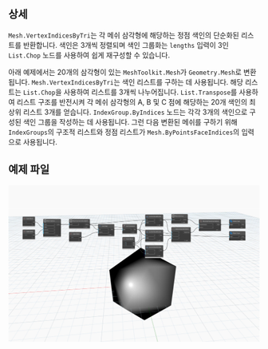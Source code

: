 ## 상세
`Mesh.VertexIndicesByTri`는 각 메쉬 삼각형에 해당하는 정점 색인의 단순화된 리스트를 반환합니다. 색인은 3개씩 정렬되며 색인 그룹화는 `lengths` 입력이 3인 `List.Chop` 노드를 사용하여 쉽게 재구성할 수 있습니다.

아래 예제에서는 20개의 삼각형이 있는 `MeshToolkit.Mesh`가 `Geometry.Mesh`로 변환됩니다. `Mesh.VertexIndicesByTri`는 색인 리스트를 구하는 데 사용됩니다. 해당 리스트는 `List.Chop`을 사용하여 리스트를 3개씩 나누어집니다. `List.Transpose`를 사용하여 리스트 구조를 반전시켜 각 메쉬 삼각형의 A, B 및 C 점에 해당하는 20개 색인의 최상위 리스트 3개를 얻습니다. `IndexGroup.ByIndices` 노드는 각각 3개의 색인으로 구성된 색인 그룹을 작성하는 데 사용됩니다. 그런 다음 변환된 메쉬를 구하기 위해 `IndexGroups`의 구조적 리스트와 정점 리스트가 `Mesh.ByPointsFaceIndices`의 입력으로 사용됩니다.

## 예제 파일

![Example](./Autodesk.DesignScript.Geometry.Mesh.VertexIndicesByTri_img.jpg)
